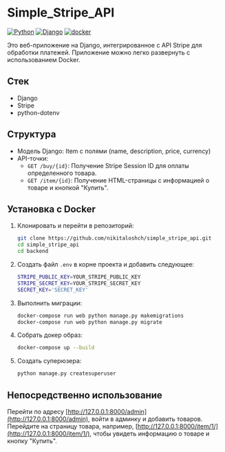 # Simple_Stripe_API
[![Python](https://img.shields.io/badge/-Python-464646?style=flat-square&logo=Python)](https://www.python.org/)
[![Django](https://img.shields.io/badge/-Django-464646?style=flat-square&logo=Django)](https://www.djangoproject.com/)
[![docker](https://img.shields.io/badge/-Docker-464646?style=flat-square&logo=docker)](https://www.docker.com/)

Это веб-приложение на Django, интегрированное с API Stripe для обработки платежей. Приложение можно легко развернуть с использованием Docker.

## Стек
- Django
- Stripe
- python-dotenv


## Структура

- Модель Django: Item с полями (name, description, price, currency)
- API-точки:
  - `GET /buy/{id}`: Получение Stripe Session ID для оплаты определенного товара.
  - `GET /item/{id}`: Получение HTML-страницы с информацией о товаре и кнопкой "Купить".

## Установка с Docker

1. Клонировать и перейти в репозиторий:
   ```bash
   git clone https://github.com/nikitaloshch/simple_stripe_api.git
   cd simple_stripe_api
   cd backend
   ```

2. Создать файл `.env` в корне проекта и добавить следующее:
	 ```bash
	STRIPE_PUBLIC_KEY=YOUR_STRIPE_PUBLIC_KEY  
	STRIPE_SECRET_KEY=YOUR_STRIPE_SECRET_KEY  
	SECRET_KEY='SECRET_KEY' 
	```

3. Выполнить миграции:

	```bash
	docker-compose run web python manage.py makemigrations
	docker-compose run web python manage.py migrate
	```

4. Собрать докер образ:

	```bash
	docker-compose up --build
	```
5. Создать суперюзера:
	```bash
	python manage.py createsuperuser
	```
## Непосредственно использование 
Перейти по адресу [http://127.0.0.1:8000/admin](http://127.0.0.1:8000/admin), войти в админку и добавить товаров.
Перейдите на страницу товара, например, [http://127.0.0.1:8000/item/1/](http://127.0.0.1:8000/item/1/), чтобы увидеть информацию о товаре и кнопку "Купить".
	
